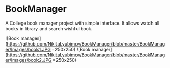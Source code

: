 # BookManager
A College book manager project with simple interface. It allows watch all books in library and search wishful book.

![Book manager](https://github.com/NikitaLyubimov/BookManager/blob/master/BookManager/Images/book1.JPG =250x250)
![Book manager](https://github.com/NikitaLyubimov/BookManager/blob/master/BookManager/Images/book2.JPG =250x250)

